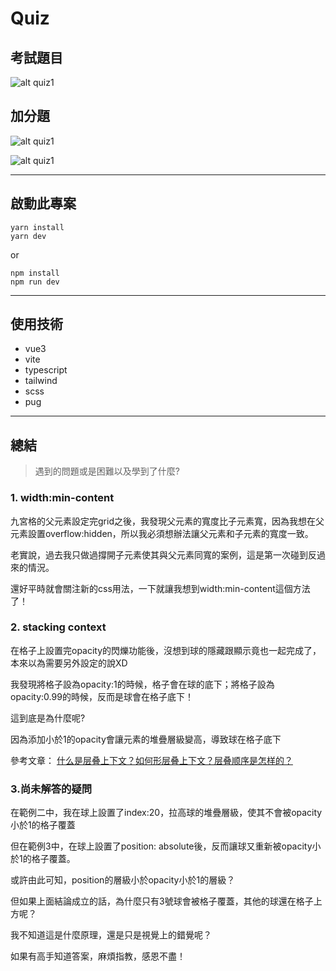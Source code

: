 # Quiz

## 考試題目
![alt quiz1](https://i.imgur.com/qzrDvs4.gif)

## 加分題
![alt quiz1](https://i.imgur.com/koc5JSp.gif)

![alt quiz1](https://i.imgur.com/qHPjBH3.gif)

---

## 啟動此專案

```
yarn install
yarn dev
```

or

```
npm install
npm run dev
```

---

## 使用技術

- vue3
- vite
- typescript
- tailwind
- scss
- pug

---

## 總結
> 遇到的問題或是困難以及學到了什麼?

### 1. width:min-content
九宮格的父元素設定完grid之後，我發現父元素的寬度比子元素寬，因為我想在父元素設置overflow:hidden，所以我必須想辦法讓父元素和子元素的寬度一致。

老實說，過去我只做過撐開子元素使其與父元素同寬的案例，這是第一次碰到反過來的情況。

還好平時就會關注新的css用法，一下就讓我想到width:min-content這個方法了！


### 2. stacking context
在格子上設置完opacity的閃爍功能後，沒想到球的隱藏跟顯示竟也一起完成了，本來以為需要另外設定的說XD 

我發現將格子設為opacity:1的時候，格子會在球的底下；將格子設為opacity:0.99的時候，反而是球會在格子底下！ 

這到底是為什麼呢?

因為添加小於1的opacity會讓元素的堆疊層級變高，導致球在格子底下

參考文章：
[什么是层叠上下文？如何形层叠上下文？层叠顺序是怎样的？](https://www.cnblogs.com/leftJS/p/11063683.html)


### 3.尚未解答的疑問

在範例二中，我在球上設置了index:20，拉高球的堆疊層級，使其不會被opacity小於1的格子覆蓋

但在範例3中，在球上設置了position: absolute後，反而讓球又重新被opacity小於1的格子覆蓋。

或許由此可知，position的層級小於opacity小於1的層級？

但如果上面結論成立的話，為什麼只有3號球會被格子覆蓋，其他的球還在格子上方呢？

我不知道這是什麼原理，還是只是視覺上的錯覺呢？

如果有高手知道答案，麻煩指教，感恩不盡！